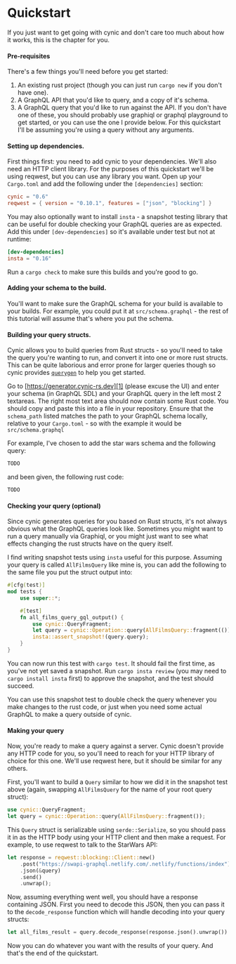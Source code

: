 # Quickstart

If you just want to get going with cynic and don't care too much about how it
works, this is the chapter for you.

#### Pre-requisites

There's a few things you'll need before you get started:

1. An existing rust project (though you can just run `cargo new` if you don't
   have one).
2. A GraphQL API that you'd like to query, and a copy of it's schema.
3. A GraphQL query that you'd like to run against the API. If you don't have
   one of these, you should probably use graphiql or graphql playground to get
   started, or you can use the one I provide below. For this quickstart I'll be
   assuming you're using a query without any arguments.

#### Setting up dependencies.

First things first: you need to add cynic to your dependencies. We'll also need
an HTTP client library. For the purposes of this quickstart we'll be using
reqwest, but you can use any library you want. Open up your `Cargo.toml` and
add the following under the `[dependencies]` section:

```toml
cynic = "0.6"
reqwest = { version = "0.10.1", features = ["json", "blocking"] }
```

You may also optionally want to install `insta` - a snapshot testing library
that can be useful for double checking your GraphQL queries are as expected.
Add this under `[dev-dependencies]` so it's available under test but not at
runtime:

```toml
[dev-dependencies]
insta = "0.16"
```

Run a `cargo check` to make sure this builds and you're good to go.

#### Adding your schema to the build.

You'll want to make sure the GraphQL schema for your build is available to your
builds. For example, you could put it at `src/schema.graphql` - the rest of
this tutorial will assume that's where you put the schema.

#### Building your query structs.

Cynic allows you to build queries from Rust structs - so you'll need to take
the query you're wanting to run, and convert it into one or more rust structs.
This can be quite laborious and error prone for larger queries though so cynic
provides [`querygen`][1] to help you get started.

Go to [https://generator.cynic-rs.dev][1] (please excuse the UI) and enter your
schema (in GraphQL SDL) and your GraphQL query in the left most 2 textareas.
The right most text area should now contain some Rust code. You should copy and
paste this into a file in your repository.  Ensure that the `schema_path`
listed matches the path to your GraphQL schema locally, relative to your
`Cargo.toml` - so with the example it would be `src/schema.graphql`

For example, I've chosen to add the star wars schema and the following query:

```graphql
TODO
```

and been given, the following rust code:

```rust
TODO
```

#### Checking your query (optional)

Since cynic generates queries for you based on Rust structs, it's not always
obvious what the GraphQL queries look like. Sometimes you might want to run a
query manually via Graphiql, or you might just want to see what effects
changing the rust structs have on the query itself.

I find writing snapshot tests using `insta` useful for this purpose. Assuming
your query is called `AllFilmsQuery` like mine is, you can add the following to
the same file you put the struct output into:

```rust
#[cfg(test)]
mod tests {
    use super::*;

    #[test]
    fn all_films_query_gql_output() {
        use cynic::QueryFragment;
        let query = cynic::Operation::query(AllFilmsQuery::fragment(()));
        insta::assert_snapshot!(query.query);
    }
}
```

You can now run this test with `cargo test`. It should fail the first time, as
you've not yet saved a snapshot. Run `cargo insta review` (you may need to
`cargo install insta` first) to approve the snapshot, and the test should succeed.

You can use this snapshot test to double check the query whenever you make
changes to the rust code, or just when you need some actual GraphQL to make a
query outside of cynic.

#### Making your query

Now, you're ready to make a query against a server. Cynic doesn't provide any
HTTP code for you, so you'll need to reach for your HTTP library of choice for
this one. We'll use reqwest here, but it should be similar for any others.

First, you'll want to build a `Query` similar to how we did it in the snapshot
test above (again, swapping `AllFilmsQuery` for the name of your root query
struct):

```rust
use cynic::QueryFragment;
let query = cynic::Operation::query(AllFilmsQuery::fragment());
```

This `Query` struct is serializable using `serde::Serialize`, so you should
pass it in as the HTTP body using your HTTP client and then make a request.
For example, to use reqwest to talk to the StarWars API:

```rust
let response = reqwest::blocking::Client::new()
    .post("https://swapi-graphql.netlify.com/.netlify/functions/index")
    .json(&query)
    .send()
    .unwrap();
```

Now, assuming everything went well, you should have a response containing JSON.
First you need to decode this JSON, then you can pass it to the
`decode_response` function which will handle decoding into your query structs:

```rust
let all_films_result = query.decode_response(response.json().unwrap()).unwrap();
```

Now you can do whatever you want with the results of your query. And that's
the end of the quickstart.

[1]: https://generator.cynic-rs.dev
